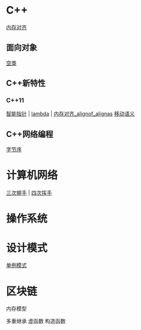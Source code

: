 # C++

[内存对齐][pragma]

## 面向对象

[空类][empty_class]

## C++新特性

### C++11

[智能指针][smart_pointer] | [lambda][lambda_] | [内存对齐_alignof_alignas][alignof_alignas] [移动语义][move_semantics]

## C++网络编程

[字节序][byte_order]

[empty_class]: https://github.com/cyyuz/Note/blob/master/Cpp/C++语法.md#空类
[pragma]:      https://github.com/cyyuz/Note/blob/master/Cpp/C++语法.md#内存对齐

[smart_pointer]:   https://github.com/cyyuz/Note/blob/master/Cpp/C++新特性.md#智能指针
[alignof_alignas]: https://github.com/cyyuz/Note/blob/master/Cpp/C++新特性.md#alignof_alignas
[lambda_]:         https://github.com/cyyuz/Note/blob/master/Cpp/C++新特性.md#lambda
[move_semantics]:  https://github.com/cyyuz/Note/blob/master/Cpp/C++新特性.md#移动语义

[byte_order]: https://github.com/cyyuz/Note/blob/master/C%2B%2B.md#字节序

 

# 计算机网络

[三次握手][tcp_handshake] | [四次挥手][tcp_close]

[tcp_handshake]: https://github.com/cyyuz/Note/blob/master/%E8%AE%A1%E7%AE%97%E6%9C%BA%E7%BD%91%E7%BB%9C.md#三次握手
[tcp_close]: https://github.com/cyyuz/Note/blob/master/%E8%AE%A1%E7%AE%97%E6%9C%BA%E7%BD%91%E7%BB%9C.md#四次挥手

# 操作系统

# 设计模式

[单例模式][Singleton]

[Singleton]: https://github.com/cyyuz/Note/blob/master/%E8%AE%BE%E8%AE%A1%E6%A8%A1%E5%BC%8F.md#单例模式

# 区块链



内存模型

多重继承   虚函数 构造函数

